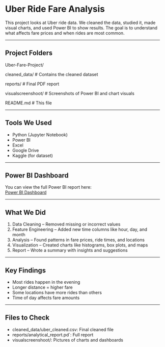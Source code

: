 # Uber Ride Fare Analysis

This project looks at Uber ride data. We cleaned the data, studied it, made visual charts, and used Power BI to show results. The goal is to understand what affects fare prices and when rides are most common.

---

## Project Folders

Uber-Fare-Project/

cleaned_data/ # Contains the cleaned dataset

reports/ # Final PDF report 

visualscreenshoot/ # Screenshots of Power BI and chart visuals

README.md # This file


---

## Tools We Used

- Python (Jupyter Notebook)
- Power BI
- Excel
- Google Drive
- Kaggle (for dataset)

---

## Power BI Dashboard

You can view the full Power BI report here:  
[Power BI Dashboard](https://drive.google.com/file/d/1TEcexJ8JENinnN_Kmr6shO_fdwcDDPJu/view?usp=sharing)

---

## What We Did

1. Data Cleaning – Removed missing or incorrect values
2. Feature Engineering – Added new time columns like hour, day, and month
3. Analysis – Found patterns in fare prices, ride times, and locations
4. Visualization – Created charts like histograms, box plots, and maps
5. Report – Wrote a summary with insights and suggestions

---

## Key Findings

- Most rides happen in the evening
- Longer distance = higher fare
- Some locations have more rides than others
- Time of day affects fare amounts

---

## Files to Check

- cleaned_data/uber_cleaned.csv: Final cleaned file
- reports/analytical_report.pd`: Full report
- visualscreenshoot/: Pictures of charts and dashboards
